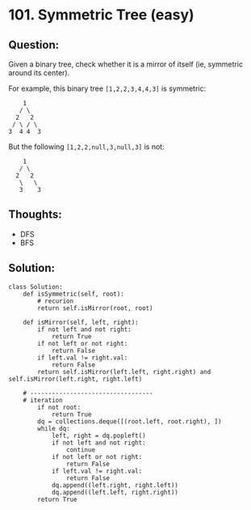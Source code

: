# 101. Symmetric Tree \(easy\)

## Question:

Given a binary tree, check whether it is a mirror of itself \(ie, symmetric around its center\).

For example, this binary tree `[1,2,2,3,4,4,3]` is symmetric:

```text
    1
   / \
  2   2
 / \ / \
3  4 4  3
```

But the following `[1,2,2,null,3,null,3]` is not:

```text
    1
   / \
  2   2
   \   \
   3    3
```

## Thoughts:

* DFS
* BFS



## Solution:

```text
class Solution:
    def isSymmetric(self, root):
        # recurion
        return self.isMirror(root, root)
    
    def isMirror(self, left, right):
        if not left and not right:
            return True 
        if not left or not right:
            return False
        if left.val != right.val:
            return False
        return self.isMirror(left.left, right.right) and self.isMirror(left.right, right.left)
        
    # ----------------------------------
    # iteration
        if not root:
            return True
        dq = collections.deque([(root.left, root.right), ])
        while dq:
            left, right = dq.popleft()
            if not left and not right:
                continue
            if not left or not right:
                return False
            if left.val != right.val:
                return False
            dq.append((left.right, right.left))
            dq.append((left.left, right.right))
        return True
```

